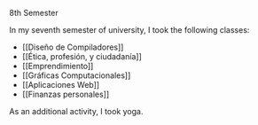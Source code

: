 ---
---


8th Semester

In my seventh semester of university, I took the following classes:

* [[Diseño de Compiladores]]
* [[Ética, profesión, y ciudadanía]]
* [[Emprendimiento]]
* [[Gráficas Computacionales]]
* [[Aplicaciones Web]]
* [[Finanzas personales]]

As an additional activity, I took yoga.

[//begin]: # "Autogenerated link references for markdown compatibility"
[metodos cuantitativos]: 7th-semester-folder/metodos-cuantitativos "Metodos Cuantitativos"
[administración de proyectos de ingeniería]: 7th-semester-folder/administración-de-proyectos-de-ingeniería "Administración De Proyectos De Ingeniería"
[programming languages]: 7th-semester-folder/programming-languages "Programming Languages"
[literatura mundial contemporanea]: 7th-semester-folder/literatura-mundial-contemporanea "Literatura Mundial Contemporanea"
[diseño y arquitectura de software]: 7th-semester-folder/diseño-y-arquitectura-de-software "Diseño Y Arquitectura De Software"
[//end]: # "Autogenerated link references"
